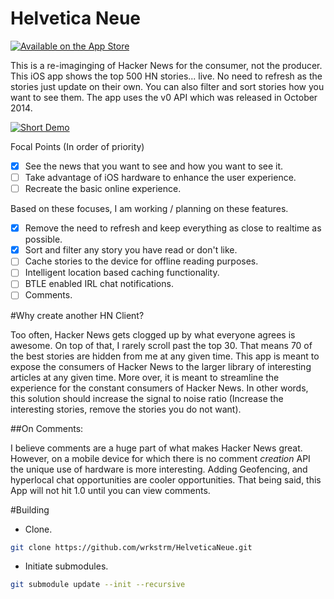 Helvetica Neue
==========
[![Available on the App Store](https://devimages.apple.com.edgekey.net/app-store/marketing/guidelines/images/badge-download-on-the-app-store.svg)](https://itunes.apple.com/us/app/helvetica-neue-native-open/id931789125?mt=8)

This is a re-imaginging of Hacker News for the consumer, not the producer. This iOS app shows the top 500 HN stories... live.
No need to refresh as the stories just update on their own. You can also filter and sort stories how you want to see them. The app uses the v0 API which was released in October 2014.

[![Short Demo](http://img.youtube.com/vi/Ik40mgPL8FQ/0.jpg)](http://youtu.be/Ik40mgPL8FQ)

Focal Points (In order of priority)

- [x] See the news that you want to see and how you want to see it.
- [ ] Take advantage of iOS hardware to enhance the user experience.
- [ ] Recreate the basic online experience.

Based on these focuses, I am working / planning on these features.

- [x] Remove the need to refresh and keep everything as close to realtime as possible.
- [x] Sort and filter any story you have read or don't like.
- [ ] Cache stories to the device for offline reading purposes.
- [ ] Intelligent location based caching functionality.
- [ ] BTLE enabled IRL chat notifications.
- [ ] Comments.

#Why create another HN Client?

Too often, Hacker News gets clogged up by what everyone agrees is awesome. On top of that, I rarely scroll past the top 30.
That means 70 of the best stories are hidden from me at any given time.
This app is meant to expose the consumers of Hacker News to the larger library of interesting articles at any given time.
More over, it is meant to streamline the experience for the constant consumers of Hacker News.
In other words, this solution should increase the signal to noise ratio (Increase the interesting stories, remove the stories you do not want).

##On Comments:

I believe comments are a huge part of what makes Hacker News great.
However, on a mobile device for which there is no comment *creation* API the unique use of hardware is more interesting.
Adding Geofencing, and hyperlocal chat opportunities are cooler opportunities.
That being said, this App will not hit 1.0 until you can view comments.

#Building

- Clone.

```sh
git clone https://github.com/wrkstrm/HelveticaNeue.git
```

- Initiate submodules.

```sh
git submodule update --init --recursive
```
